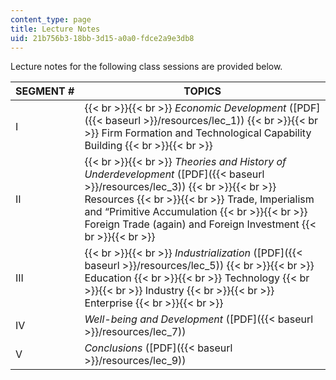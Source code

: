 ```yaml
---
content_type: page
title: Lecture Notes
uid: 21b756b3-18bb-3d15-a0a0-fdce2a9e3db8
---
```


Lecture notes for the following class sessions are provided below.

| SEGMENT # | TOPICS |
| --- | --- |
| I |  {{< br >}}{{< br >}} _Economic Development_ ([PDF]({{< baseurl >}}/resources/lec_1)) {{< br >}}{{< br >}} Firm Formation and Technological Capability Building {{< br >}}{{< br >}}  |
| II |  {{< br >}}{{< br >}} _Theories and History of Underdevelopment_ ([PDF]({{< baseurl >}}/resources/lec_3)) {{< br >}}{{< br >}} Resources {{< br >}}{{< br >}} Trade, Imperialism and “Primitive Accumulation {{< br >}}{{< br >}} Foreign Trade (again) and Foreign Investment {{< br >}}{{< br >}}  |
| III |  {{< br >}}{{< br >}} _Industrialization_ ([PDF]({{< baseurl >}}/resources/lec_5)) {{< br >}}{{< br >}} Education {{< br >}}{{< br >}} Technology {{< br >}}{{< br >}} Industry {{< br >}}{{< br >}} Enterprise {{< br >}}{{< br >}}  |
| IV | _Well-being and Development_ ([PDF]({{< baseurl >}}/resources/lec_7)) |
| V | _Conclusions_ ([PDF]({{< baseurl >}}/resources/lec_9))